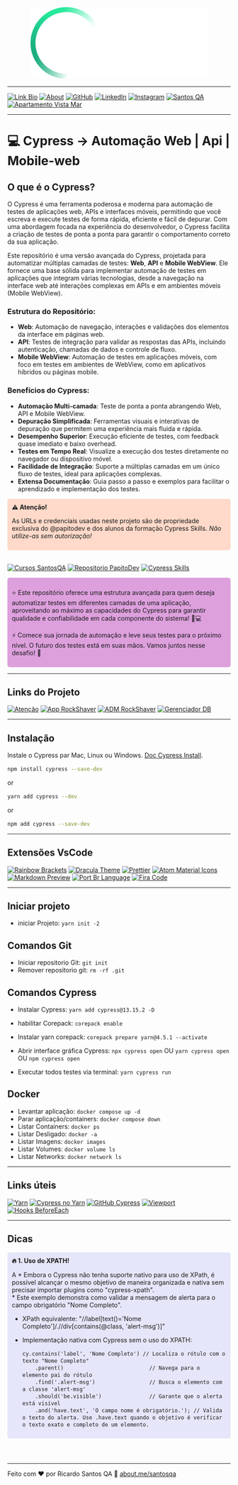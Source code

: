 
<p align="center">
  <a href="https://santosqa.github.io/" target="_blank" rel="noopener noreferrer">
    <picture>
      <source media="(prefers-color-scheme: dark)"  srcset="./assets/cypress-logo-dark.png">
      <source media="(prefers-color-scheme: light)" srcset="./assets/cypress-logo-dark.png">
      <img alt="Cypress Logo" src="./assets/cypress-logo-dark.png">
    </picture>
  </a>
</p>

---


[![Link Bio](https://img.shields.io/badge/Link%20Bio-59d959?style=for-the-badge&logo=about.me&logoColor=white)](https://santosqa.github.io) [![About](https://img.shields.io/badge/About.me-993399?style=for-the-badge&logo=about.me&logoColor=white)](https://about.me/santosqa) [![GitHub](https://img.shields.io/badge/GitHub-100000?style=for-the-badge&logo=github&logoColor=white)](https://github.com/santosqa) [![LinkedIn](https://img.shields.io/badge/LinkedIn-0077B5?style=for-the-badge&logo=linkedin&logoColor=white)](https://www.linkedin.com/in/santosqa) [![Instagram](https://img.shields.io/badge/instagram-%23E4405F.svg?&style=for-the-badge&logo=instagram&logoColor=white)](https://www.instagram.com/santosqa_/) [![Santos QA](https://img.shields.io/badge/WWW-SantosQA.com-BD93F9?style=for-the-badge&logo=world&logoColor=white)](https://santosqa.com/) [![Apartamento Vista Mar](https://img.shields.io/badge/WWW-ApVistaMar.com-FFB86C?style=for-the-badge&logo=sun&logoColor=white)](https://www.apartamentovistamar.com/)





---

# 💻  Cypress -> Automação Web | Api | Mobile-web


## O que é o Cypress?

O Cypress é uma ferramenta poderosa e moderna para automação de testes de aplicações web, APIs e interfaces móveis, permitindo que você escreva e execute testes de forma rápida, eficiente e fácil de depurar. Com uma abordagem focada na experiência do desenvolvedor, o Cypress facilita a criação de testes de ponta a ponta para garantir o comportamento correto da sua aplicação.

Este repositório é uma versão avançada do Cypress, projetada para automatizar múltiplas camadas de testes: **Web**, **API** e **Mobile WebView**. Ele fornece uma base sólida para implementar automação de testes em aplicações que integram várias tecnologias, desde a navegação na interface web até interações complexas em APIs e em ambientes móveis (Mobile WebView).

### Estrutura do Repositório:
- **Web**: Automação de navegação, interações e validações dos elementos da interface em páginas web.
- **API**: Testes de integração para validar as respostas das APIs, incluindo autenticação, chamadas de dados e controle de fluxo.
- **Mobile WebView**: Automação de testes em aplicações móveis, com foco em testes em ambientes de WebView, como em aplicativos híbridos ou páginas mobile.

### Benefícios do Cypress:
- **Automação Multi-camada**: Teste de ponta a ponta abrangendo Web, API e Mobile WebView.
- **Depuração Simplificada**: Ferramentas visuais e interativas de depuração que permitem uma experiência mais fluida e rápida.
- **Desempenho Superior**: Execução eficiente de testes, com feedback quase imediato e baixo overhead.
- **Testes em Tempo Real**: Visualize a execução dos testes diretamente no navegador ou dispositivo móvel.
- **Facilidade de Integração**: Suporte a múltiplas camadas em um único fluxo de testes, ideal para aplicações complexas.
- **Extensa Documentação**: Guia passo a passo e exemplos para facilitar o aprendizado e implementação dos testes.



<div style="background-color: #ffd9c9; padding: 10px; border-radius: 5px;" role="alert" aria-live="assertive">
  <strong>⚠️ Atenção!</strong><br>
  <p>As URLs e credenciais usadas neste projeto são de propriedade exclusiva do @papitodev e dos alunos da formação Cypress Skills. <em>Não utilize-as sem autorização!</em></p>
</div></br>

[![Cursos SantosQA](https://img.shields.io/badge/cypress-santosqa-4A7BFF?style=for-the-badge&logo=cypress&logoColor=white)](https://www.santosqa.com/top/) [![Repositorio PapitoDev](https://img.shields.io/badge/GitHub-papitoDEV-DC143C?style=for-the-badge&logo=github&logoColor=white)](https://github.com/papitodev/) [![Cypress Skills](https://img.shields.io/badge/cypress_Skills-Fernando_papito-32CD32?style=for-the-badge&logo=cypress&logoColor=white)](https://cyskills.com.br/)


<div style="background-color: #DDA0DD; padding: 10px; border-radius: 5px;" role="note" aria-live="polite">
  <p>⭐️ Este repositório oferece uma estrutura avançada para quem deseja automatizar testes em diferentes camadas de uma aplicação, aproveitando ao máximo as capacidades do Cypress para garantir qualidade e confiabilidade em cada componente do sistema! 🚀💻</p>
  <p>⚡ Comece sua jornada de automação e leve seus testes para o próximo nível. O futuro dos testes está em suas mãos. Vamos juntos nesse desafio! 💪</p>
</div>


---

## Links do Projeto

[![Atenção](https://img.shields.io/badge/%20Docker-rockshaver%20necessário-FFA500?style=for-the-badge&logo=docker&logoColor=white)](#) [![App RockShaver](https://img.shields.io/badge/App-RockShaver-2ea44f?style=for-the-badge&logo=appveyor&logoColor=white)](http://localhost:300) [![ADM RockShaver](https://img.shields.io/badge/ADM-RockShaver-0078D7?style=for-the-badge&logo=microsoft&logoColor=white)](http://localhost:8100/login) <!-- Matrícula:     Senha:   --> [![Gerenciador DB](https://img.shields.io/badge/DB-Manager-DC382D?style=for-the-badge&logo=mongodb&logoColor=white)](http://localhost:17017)  <!-- Username: cypress    Password: skills  -->

---

## Instalação


Instale o Cypress par Mac, Linux ou Windows.  [Doc Cypress Install](https://on.cypress.io/install).

```bash
npm install cypress --save-dev
```
or
```bash
yarn add cypress --dev
```
or
```bash
npm add cypress --save-dev
```
---
## Extensões VsCode
[![Rainbow Brackets](https://img.shields.io/badge/-Rainbow%20Brackets-007ACC?style=for-the-badge&logo=visualstudiocode&logoColor=white)](https://marketplace.visualstudio.com/items?itemName=tal7aouy.rainbow-bracket) [![Dracula Theme](https://img.shields.io/badge/Dracula%20Theme-8A2BE2?style=for-the-badge&logo=visualstudiocode&logoColor=white)](https://marketplace.visualstudio.com/items?itemName=dracula-theme.theme-dracula) [![Prettier](https://img.shields.io/badge/Prettier-F7B93E?style=for-the-badge&logo=visualstudiocode&logoColor=white)](https://marketplace.visualstudio.com/items?itemName=esbenp.prettier-vscode) [![Atom Material Icons](https://img.shields.io/badge/Atom%20Material%20Icons-FF6347?style=for-the-badge&logo=visualstudiocode&logoColor=white)](https://marketplace.visualstudio.com/items?itemName=AtomMaterial.a-file-icon-vscode) [![Markdown Preview](https://img.shields.io/badge/Markdown%20Preview-008080?style=for-the-badge&logo=visualstudiocode&logoColor=white)](https://marketplace.visualstudio.com/items?itemName=shd101wyy.markdown-preview-enhanced) [![Port Br Language](https://img.shields.io/badge/Port%20Br%20Language-DH943C?style=for-the-badge&logo=visualstudiocode&logoColor=white)](https://marketplace.visualstudio.com/items?itemName=MS-CEINTL.vscode-language-pack-pt-BR) [![Fira Code](https://img.shields.io/badge/Fira_Code-999999?style=for-the-badge&logo=visualstudiocode&logoColor=white)](https://github.com/tonsky/FiraCode)


---


## Iniciar projeto
  
  - iniciar Projeto: ` yarn init -2 `


## Comandos Git

  - Iniciar repositorio Git: ` git init `
  - Remover repositorio git: ` rm -rf .git `


## Comandos Cypress

  - Instalar Cypress: ` yarn add cypress@13.15.2 -D `
  - habilitar Corepack: ` corepack enable `
  - Instalar yarn corepack: ` corepack prepare yarn@4.5.1 --activate `
 
  - Abrir interface gráfica Cypress: ` npx cypress open ` OU ` yarn cypress open ` OU ` npm cypress open `
  - Executar todos testes via terminal: ` yarn cypress run `
 

## Docker
  - Levantar aplicaçâo: ` docker compose up -d `
  - Parar aplicaçâo/containers: ` docker compose down `
  - Listar Containers: ` docker ps `
  - Listar Desligado: ` docker -a `
  - Listar Imagens: ` docker images `
  - Listar Volumes: ` docker volume ls `
  - Listar Networks: ` docker network ls `  
  
---

  
## Links úteis
[![Yarn](https://img.shields.io/badge/Yarn-2C8EBB?style=for-the-badge&logo=yarn&logoColor=white)](https://yarnpkg.com/) [![Cypress no Yarn](https://img.shields.io/badge/Cypress%20no%20Yarn-00BFFF?style=for-the-badge&logo=yarn&logoColor=white)](https://yarnpkg.com/package?q=cypress&name=cypress) [![GitHub Cypress](https://img.shields.io/badge/GitHub%20Cypress-DC382D?style=for-the-badge&logo=github&logoColor=white)](https://github.com/cypress-io/cypress) [![Viewport](https://img.shields.io/badge/Viewport-2ea44f?style=for-the-badge&logo=cypress&logoColor=white)](https://docs.cypress.io/api/commands/viewport) [![Hooks BeforeEach](https://img.shields.io/badge/Hooks%20BeforeEach-292929?style=for-the-badge&logo=cypress&logoColor=white)](https://docs.cypress.io/guides/core-concepts/writing-and-organizing-tests#Hooks) 

---



## Dicas

<div style="background-color: #E6E6FA; padding: 10px; border-radius: 5px;" role="alert" aria-live="assertive">
  <strong>🔥 1.  Uso de XPATH!</strong>
  <p>A * Embora o Cypress não tenha suporte nativo para uso de XPath, é possível alcançar o mesmo objetivo de maneira organizada e nativa sem precisar importar plugins como "cypress-xpath".  </br>   
  * Este exemplo demonstra como validar a mensagem de alerta para o campo obrigatório "Nome Completo".

  * XPath equivalente: 
  "//label[text()='Nome Completo']/.//div[contains(@class, 'alert-msg')]"
    
  * Implementação nativa com Cypress sem o uso do XPATH:  

        cy.contains('label', 'Nome Completo') // Localiza o rótulo com o texto "Nome Completo"
            .parent()                           // Navega para o elemento pai do rótulo
            .find('.alert-msg')                 // Busca o elemento com a classe 'alert-msg'
            .should('be.visible')               // Garante que o alerta está visível
            .and('have.text', 'O campo nome é obrigatório.'); // Valida o texto do alerta. Use .have.text quando o objetivo é verificar o texto exato e completo de um elemento.
  
  </em></p>
</div></br>
   
    
    
#

---

Feito com ♥ por Ricardo Santos QA :wave: [about.me/santosqa](https://about.me/santosqa)



